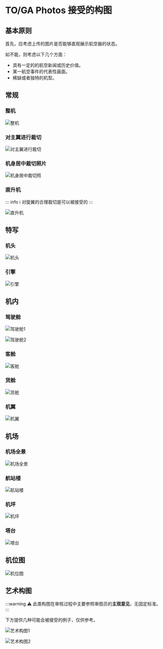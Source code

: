 # TO/GA Photos 接受的构图

## 基本原则

首先，应考虑上传的图片是否能够直观展示航空器的状态。

如不能，则考虑以下几个方面：

- 具有一定的的航空新闻或历史价值。
- 某一航空事件的代表性画面。
- 稀缺或者独特的机型。

## 常规

### 整机

![整机](https://source.cdn.794td.cn/TOGA/guideline/image002.jpg)

### 对主翼进行裁切

![对主翼进行裁切](https://source.cdn.794td.cn/TOGA/guideline/image004.jpg)

### 机身居中裁切照片

![机身居中裁切照](https://source.cdn.794td.cn/TOGA/guideline/image005.jpg)

### 直升机

::: info :information_source:
对旋翼的合理裁切是可以被接受的
:::

![直升机](https://source.cdn.794td.cn/TOGA/guideline/image017.jpg)

## 特写

### 机头

![机头](https://source.cdn.794td.cn/TOGA/guideline/image003.jpg)

### 引擎

![引擎](https://source.cdn.794td.cn/TOGA/guideline/image006.jpg)

## 机内

### 驾驶舱

![驾驶舱1](https://source.cdn.794td.cn/TOGA/guideline/image007.jpg)

![驾驶舱2](https://source.cdn.794td.cn/TOGA/guideline/image008.jpg)

### 客舱

![客舱](https://source.cdn.794td.cn/TOGA/guideline/image009.jpg)

### 货舱

![货舱](https://source.cdn.794td.cn/TOGA/guideline/image010.jpg)

### 机翼

![机翼](https://source.cdn.794td.cn/TOGA/guideline/image011.jpg)

## 机场

### 机场全景

![机场全景](https://source.cdn.794td.cn/TOGA/guideline/image013.jpg)

### 航站楼

![航站楼](https://source.cdn.794td.cn/TOGA/guideline/image012.jpg)

### 机坪

![机坪](https://source.cdn.794td.cn/TOGA/guideline/image014.jpg)

### 塔台

![塔台](https://source.cdn.794td.cn/TOGA/guideline/image015.jpg)

## 机位图

![机位图](https://source.cdn.794td.cn/TOGA/guideline/image016.jpg)

## 艺术构图

:::warning :warning:
此类构图在审核过程中主要参照审图员的**主观意见**，无固定标准。
:::

下方提供几种可能会被接受的例子，仅供参考。

![艺术构图1](https://source.cdn.794td.cn/TOGA/guideline/image018.jpg)

![艺术构图2](https://source.cdn.794td.cn/TOGA/guideline/image019.jpg)
